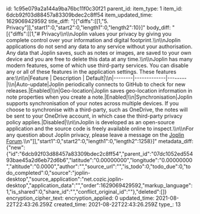 id: 1c95e079a2a144a9ba76bc11f0c30f21
parent_id: 
item_type: 1
item_id: 6dcb92f03d88457a83309bdec2c8ff54
item_updated_time: 1629069429592
title_diff: "[{\"diffs\":[[1,\"5. Privacy\"]],\"start1\":0,\"start2\":0,\"length1\":0,\"length2\":10}]"
body_diff: "[{\"diffs\":[[1,\"# Privacy\\\n\\\nJoplin values your privacy by giving you complete control over your information and digital footprint.\\\n\\\nJoplin applications do not send any data to any service without your authorisation. Any data that Joplin saves, such as notes or images, are saved to your own device and you are free to delete this data at any time.\\\n\\\nJoplin has many modern features, some of which use third-party services. You can disable any or all of these features in the application settings. These features are:\\\n\\\n|Feature | Description | Default|\\\n|--------|-------------|--------|\\\n|Auto-update|Joplin periodically connects to GitHub to check for new releases.|Enabled|\\\n|Geo-location|Joplin saves geo-location information in note properties when you create a note.|Enabled|\\\n|Synchronisation|Joplin supports synchronisation of your notes across multiple devices. If you choose to synchronise with a third-party, such as OneDrive, the notes will be sent to your OneDrive account, in which case the third-party privacy policy applies.|Disabled|\\\n\\\nJoplin is developed as an open-source application and the source code is freely available online to inspect.\\\n\\\nFor any question about Joplin privacy, please leave a message on the [Joplin Forum](https://discourse.joplinapp.org/).\\\n\"]],\"start1\":0,\"start2\":0,\"length1\":0,\"length2\":1258}]"
metadata_diff: {"new":{"id":"6dcb92f03d88457a83309bdec2c8ff54","parent_id":"07dc1052ed55493bae45a2d6eb72d6b6","latitude":"0.00000000","longitude":"0.00000000","altitude":"0.0000","author":"","source_url":"","is_todo":0,"todo_due":0,"todo_completed":0,"source":"joplin-desktop","source_application":"net.cozic.joplin-desktop","application_data":"","order":1629069429592,"markup_language":1,"is_shared":0,"share_id":"","conflict_original_id":""},"deleted":[]}
encryption_cipher_text: 
encryption_applied: 0
updated_time: 2021-08-22T22:43:26.259Z
created_time: 2021-08-22T22:43:26.259Z
type_: 13